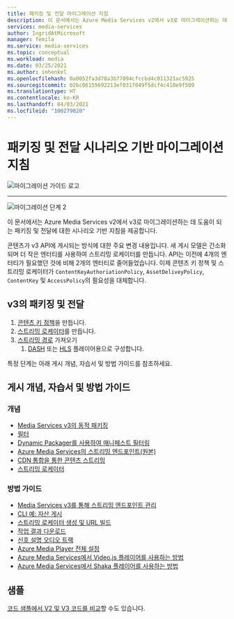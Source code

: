 ```yaml
---
title: 패키징 및 전달 마이그레이션 지침
description: 이 문서에서는 Azure Media Services v2에서 v3로 마이그레이션하는 데 도움이 되는 패키징 및 전달에 대한 시나리오 기반 지침을 제공합니다.
services: media-services
author: IngridAtMicrosoft
manager: femila
ms.service: media-services
ms.topic: conceptual
ms.workload: media
ms.date: 03/25/2021
ms.author: inhenkel
ms.openlocfilehash: 0a0052fa3d78a3b77094cfccbd4c011321ac5925
ms.sourcegitcommit: 02bc06155692213ef031f049f5dcf4c418e9f509
ms.translationtype: HT
ms.contentlocale: ko-KR
ms.lasthandoff: 04/03/2021
ms.locfileid: "106279020"
---
```

# <a name="packaging-and-delivery-scenario-based-migration-guidance"></a>패키징 및 전달 시나리오 기반 마이그레이션 지침

![마이그레이션 가이드 로고](./media/migration-guide/azure-media-services-logo-migration-guide.svg)

<hr color="#5ea0ef" size="10">

![마이그레이션 단계 2](./media/migration-guide/steps-4.svg)

이 문서에서는 Azure Media Services v2에서 v3로 마이그레이션하는 데 도움이 되는 패키징 및 전달에 대한 시나리오 기반 지침을 제공합니다.

콘텐츠가 v3 API에 게시되는 방식에 대한 주요 변경 내용입니다. 새 게시 모델은 간소화되며 더 작은 엔터티를 사용하여 스트리밍 로케이터를 만듭니다. API는 이전에 4개의 엔터티가 필요했던 것에 비해 2개의 엔터티로 줄어들었습니다. 이제 콘텐츠 키 정책 및 스트리밍 로케이터가 `ContentKeyAuthoriationPolicy`, `AssetDeliveyPolicy`, `ContentKey` 및 `AccessPolicy`의 필요성을 대체합니다.

## <a name="packaging-and-delivery-in-v3"></a>v3의 패키징 및 전달

1. [콘텐츠 키 정책](drm-content-key-policy-concept.md)을 만듭니다.
1. [스트리밍 로케이터](stream-streaming-locators-concept.md)를 만듭니다.
1. [스트리밍 경로](create-streaming-locator-build-url.md) 가져오기 
    1. [DASH](encode-dynamic-packaging-concept.md#mpeg-dash-protocol) 또는 [HLS](encode-dynamic-packaging-concept.md#hls-protocol) 플레이어용으로 구성합니다.

특정 단계는 아래 게시 개념, 자습서 및 방법 가이드를 참조하세요.

## <a name="publishing-concepts-tutorials-and-how-to-guides"></a>게시 개념, 자습서 및 방법 가이드

### <a name="concepts"></a>개념

- [Media Services v3의 동적 패키징](encode-dynamic-packaging-concept.md)
- [필터](filters-concept.md)
- [Dynamic Packager를 사용하여 매니페스트 필터링](filters-dynamic-manifest-concept.md)
- [Azure Media Services의 스트리밍 엔드포인트(원본)](stream-streaming-endpoint-concept.md)
- [CDN 통합을 통한 콘텐츠 스트리밍](stream-scale-streaming-cdn-concept.md)
- [스트리밍 로케이터](stream-streaming-locators-concept.md)

### <a name="how-to-guides"></a>방법 가이드

- [Media Services v3를 통해 스트리밍 엔드포인트 관리](stream-manage-streaming-endpoints-how-to.md)
- [CLI 예: 자산 게시](cli-publish-asset.md)
- [스트리밍 로케이터 생성 및 URL 빌드](create-streaming-locator-build-url.md)
- [작업 결과 다운로드](job-download-results-how-to.md)
- [신호 설명 오디오 트랙](signal-descriptive-audio-howto.md)
- [Azure Media Player 전체 설정](../azure-media-player/azure-media-player-full-setup.md)
- [Azure Media Services에서 Video.js 플레이어를 사용하는 방법](player-how-to-video-js-player.md)
- [Azure Media Services에서 Shaka 플레이어를 사용하는 방법](player-shaka-player-how-to.md)

## <a name="samples"></a>샘플

[코드 샘플에서 V2 및 V3 코드를 비교](migrate-v-2-v-3-migration-samples.md)할 수도 있습니다.
